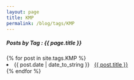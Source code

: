 ```yaml
---
layout: page
title: KMP
permalink: /blog/tags/KMP
---
```

 
<h5> Posts by Tag : {{ page.title }} </h5>

<div class="card">
{% for post in site.tags.KMP %}
 <li class="category-posts"><span>{{ post.date | date_to_string }}</span> &nbsp; <a href="{{ post.url }}">{{ post.title }}</a></li>
{% endfor %}
</div>
